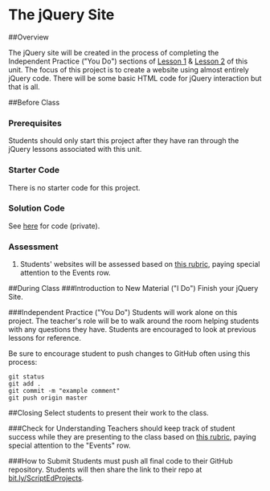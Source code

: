 # The jQuery Site

##Overview

The jQuery site will be created in the process of completing the Independent Practice ("You Do") sections of [Lesson 1](1-selectors/README.md) & [Lesson 2](2-events/README.md) of this unit. The focus of this project is to create a website using almost entirely jQuery code. There will be some basic HTML code for jQuery interaction but that is all.
 
##Before Class

### Prerequisites
Students should only start this project after they have ran through the jQuery lessons associated with this unit.

### Starter Code

There is no starter code for this project.

### Solution Code

See [here](https://github.com/ScriptEdcurriculum/solutions2015/tree/master/12-jQuery/lessons/3-project1) for code (private).

### Assessment

1. Students' websites will be assessed based on [this rubric](https://docs.google.com/spreadsheets/d/1xinwHFPJFaeDlvJt-O_xwQe3GAEwhAEbUtVgnmtwWho/edit#gid=0), paying special attention to the Events row.

##During Class
###Introduction to New Material ("I Do")
Finish your jQuery Site.
 
###Independent Practice ("You Do")
Students will work alone on this project. The teacher's role will be to walk around the room helping students with any questions they have. Students are encouraged to look at previous lessons for reference.

Be sure to encourage student to push changes to GitHub often using this process:

`git status`  
`git add .`  
`git commit -m "example comment"`  
`git push origin master`


##Closing
Select students to present their work to the class.

###Check for Understanding
Teachers should keep track of student success while they are presenting to the class based on [this rubric](https://docs.google.com/spreadsheets/d/1xinwHFPJFaeDlvJt-O_xwQe3GAEwhAEbUtVgnmtwWho/edit#gid=0), paying special attention to the "Events" row.

###How to Submit
Students must push all final code to their GitHub repository. Students will then share the link to their repo at [bit.ly/ScriptEdProjects](bit.ly/ScriptEdProjects). 

